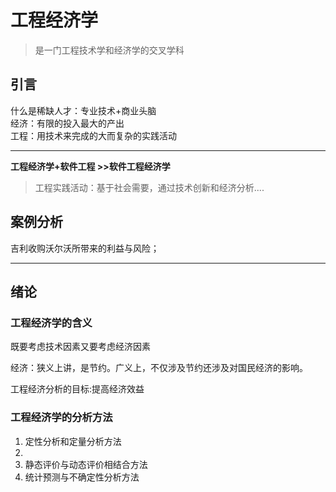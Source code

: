 # 工程经济学

>是一门工程技术学和经济学的交叉学科

## 引言
什么是稀缺人才：专业技术+商业头脑  
经济：有限的投入最大的产出  
工程：用技术来完成的大而复杂的实践活动
***
**工程经济学+软件工程 >>软件工程经济学**

>工程实践活动：基于社会需要，通过技术创新和经济分析....

## 案例分析
吉利收购沃尔沃所带来的利益与风险；  
***

## 绪论
### 工程经济学的含义
既要考虑技术因素又要考虑经济因素

经济：狭义上讲，是节约。广义上，不仅涉及节约还涉及对国民经济的影响。

工程经济分析的目标:提高经济效益

### 工程经济学的分析方法
1. 定性分析和定量分析方法
2. 
3. 静态评价与动态评价相结合方法
4. 统计预测与不确定性分析方法
